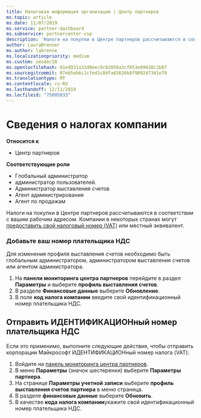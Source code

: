 ```yaml
---
title: Налоговая информация организации | Центр партнеров
ms.topic: article
ms.date: 11/07/2019
ms.service: partner-dashboard
ms.subservice: partnercenter-csp
description: 'Налоги на покупки в Центре партнеров рассчитываются в соответствии с вашим рабочим адресом. Компании в некоторых странах могут указывать свой номер плательщика НДС или местный эквивалент:'
author: LauraBrenner
ms.author: labrenne
ms.localizationpriority: medium
ms.custom: seodec18
ms.openlocfilehash: 61ed931a33d0eec9cb2858a3cf653e69610c2b8f
ms.sourcegitcommit: 07eb5eb6c1cfed1c84fad3626b8f989247341e70
ms.translationtype: MT
ms.contentlocale: ru-RU
ms.lasthandoff: 12/11/2019
ms.locfileid: "75005033"
---
```

# <a name="company-tax-information"></a>Сведения о налогах компании

**Относится к**

- Центр партнеров

**Соответствующие роли**
-   Глобальный администратор
-   администратор пользователей.
-   Администратор выставления счетов
-   Агент администрирования
-   Агент по продажам

Налоги на покупки в Центре партнеров рассчитываются в соответствии с вашим рабочим адресом. Компании в некоторых странах могут [предоставить свой налоговый номер (VAT)](#submit-vat-id-number) или местный эквивалент.

### <a name="add-your-vat-id"></a>Добавьте ваш номер плательщика НДС

Для изменения профиля выставления счетов необходимо быть глобальным администратором, администратором выставления счетов или агентом администратора.

1.  На **панели мониторинга центра партнеров** перейдите в раздел **Параметры** и выберите **профиль выставления счетов**.
2.  В разделе **Финансовые данные** выберите **Обновление**.
3.  В поле **код налога компании** введите свой идентификационный номер плательщика НДС.

## <a name="submit-vat-id-number"></a>Отправить ИДЕНТИФИКАЦИОНный номер плательщика НДС

Если это применимо, выполните следующие действия, чтобы отправить корпорации Майкрософт ИДЕНТИФИКАЦИОНный номер налога (VAT):

1. Войдите на [панель мониторинга центра партнеров](https://partner.microsoft.com/dashboard/).
2. В меню **Параметры** (значок шестеренки) выберите **Параметры партнера**.
3. На странице **Параметры учетной записи** выберите **профиль выставления счетов партнера** в меню страница.
4. В разделе **финансовые данные** выберите **Обновить**.
5. В качестве **кода налога компании**укажите свой идентификационный номер плательщика НДС.
